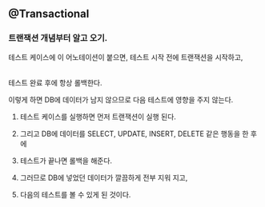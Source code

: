 ## @Transactional

### 트랜잭션 개념부터 알고 오기.

테스트 케이스에 이 어노테이션이 붙으면, 테스트 시작 전에 트랜잭션을 시작하고,

<br/>테스트 완료 후에 항상 롤백한다.

이렇게 하면 DB에 데이터가 남지 않으므로 다음 테스트에 영향을 주지 않는다.

1. 테스트 케이스를 실행하면 먼저 트랜잭션이 실행 된다.

2. 그리고 DB에 데이터를 SELECT, UPDATE, INSERT, DELETE 같은 행동을 한 후에
3. 테스트가 끝나면 롤백을 해준다.
4. 그러므로 DB에 넣었던 데이터가 깔끔하게 전부 지워 지고,
5. 다음의 테스트를 볼 수 있게 된 것이다.